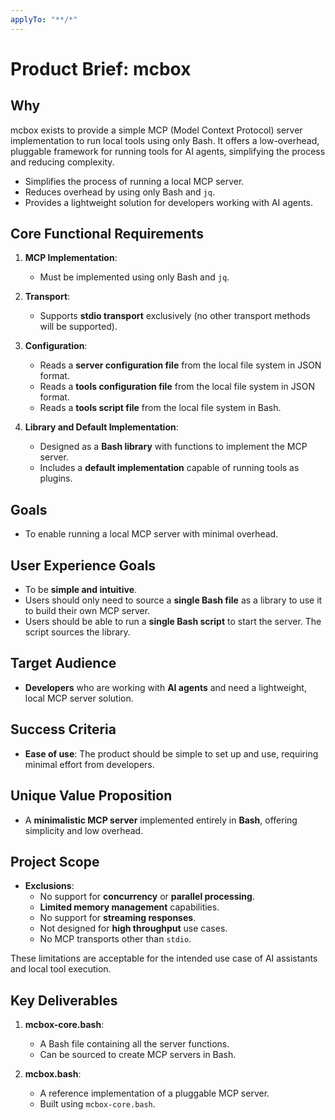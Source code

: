 ```yaml
---
applyTo: "**/*"
---
```


# Product Brief: mcbox

## Why

mcbox exists to provide a simple MCP (Model Context Protocol) server implementation to run local tools using only Bash. It offers a low-overhead, pluggable framework for running tools for AI agents, simplifying the process and reducing complexity.

- Simplifies the process of running a local MCP server.
- Reduces overhead by using only Bash and `jq`.
- Provides a lightweight solution for developers working with AI agents.

## Core Functional Requirements

1. **MCP Implementation**:

   - Must be implemented using only Bash and `jq`.

2. **Transport**:

   - Supports **stdio transport** exclusively (no other transport methods will be supported).

3. **Configuration**:

   - Reads a **server configuration file** from the local file system in JSON format.
   - Reads a **tools configuration file** from the local file system in JSON format.
   - Reads a **tools script file** from the local file system in Bash.

4. **Library and Default Implementation**:
   - Designed as a **Bash library** with functions to implement the MCP server.
   - Includes a **default implementation** capable of running tools as plugins.

## Goals

- To enable running a local MCP server with minimal overhead.

## User Experience Goals

- To be **simple and intuitive**.
- Users should only need to source a **single Bash file** as a library to use it to build their own MCP server.
- Users should be able to run a **single Bash script** to start the server. The script sources the library.

## Target Audience

- **Developers** who are working with **AI agents** and need a lightweight, local MCP server solution.

## Success Criteria

- **Ease of use**: The product should be simple to set up and use, requiring minimal effort from developers.

## Unique Value Proposition

- A **minimalistic MCP server** implemented entirely in **Bash**, offering simplicity and low overhead.

## Project Scope

- **Exclusions**:
  - No support for **concurrency** or **parallel processing**.
  - **Limited memory management** capabilities.
  - No support for **streaming responses**.
  - Not designed for **high throughput** use cases.
  - No MCP transports other than `stdio`.

These limitations are acceptable for the intended use case of AI assistants and local tool execution.

## Key Deliverables

1. **mcbox-core.bash**:

   - A Bash file containing all the server functions.
   - Can be sourced to create MCP servers in Bash.

2. **mcbox.bash**:
   - A reference implementation of a pluggable MCP server.
   - Built using `mcbox-core.bash`.
